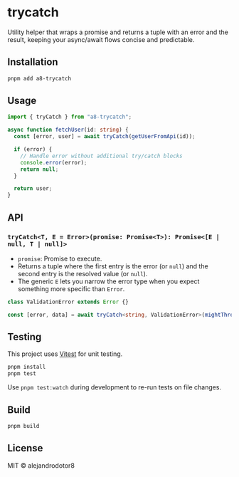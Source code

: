 # trycatch

Utility helper that wraps a promise and returns a tuple with an error and the result, keeping your async/await flows concise and predictable.

## Installation

```bash
pnpm add a8-trycatch
```

## Usage

```ts
import { tryCatch } from "a8-trycatch";

async function fetchUser(id: string) {
  const [error, user] = await tryCatch(getUserFromApi(id));

  if (error) {
    // Handle error without additional try/catch blocks
    console.error(error);
    return null;
  }

  return user;
}
```

## API

### `tryCatch<T, E = Error>(promise: Promise<T>): Promise<[E | null, T | null]>`

- `promise`: Promise to execute.
- Returns a tuple where the first entry is the error (or `null`) and the second entry is the resolved value (or `null`).
- The generic `E` lets you narrow the error type when you expect something more specific than `Error`.

```ts
class ValidationError extends Error {}

const [error, data] = await tryCatch<string, ValidationError>(mightThrow());
```

## Testing

This project uses [Vitest](https://vitest.dev/) for unit testing.

```bash
pnpm install
pnpm test
```

Use `pnpm test:watch` during development to re-run tests on file changes.

## Build

```bash
pnpm build
```

## License

MIT © alejandrodotor8
